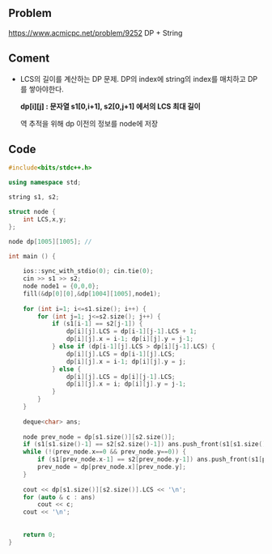 ## Problem
<https://www.acmicpc.net/problem/9252>
DP + String
    
## Coment
* LCS의 길이를 계산하는 DP 문제.
    DP의 index에 string의 index를 매치하고 DP를 쌓아야한다.
  
    __dp[i][j] : 문자열 s1[0,i+1], s2[0,j+1] 에서의 LCS 최대 길이__
  
    역 추적을 위해 dp 이전의 정보를 node에 저장

## Code

```c++
#include<bits/stdc++.h>

using namespace std;

string s1, s2;

struct node {
    int LCS,x,y;
};

node dp[1005][1005]; // 

int main () {
    
    ios::sync_with_stdio(0); cin.tie(0);
    cin >> s1 >> s2;
    node node1 = {0,0,0};
    fill(&dp[0][0],&dp[1004][1005],node1);
    
    for (int i=1; i<=s1.size(); i++) {
        for (int j=1; j<=s2.size(); j++) {
            if (s1[i-1] == s2[j-1]) {
                dp[i][j].LCS = dp[i-1][j-1].LCS + 1;
                dp[i][j].x = i-1; dp[i][j].y = j-1;
            } else if (dp[i-1][j].LCS > dp[i][j-1].LCS) {
                dp[i][j].LCS = dp[i-1][j].LCS;
                dp[i][j].x = i-1; dp[i][j].y = j;
            } else {
                dp[i][j].LCS = dp[i][j-1].LCS;
                dp[i][j].x = i; dp[i][j].y = j-1;
            }
        }
    }
    
    deque<char> ans;
    
    node prev_node = dp[s1.size()][s2.size()];
    if (s1[s1.size()-1] == s2[s2.size()-1]) ans.push_front(s1[s1.size()-1]);
    while (!(prev_node.x==0 && prev_node.y==0)) {
        if (s1[prev_node.x-1] == s2[prev_node.y-1]) ans.push_front(s1[prev_node.x-1]);
        prev_node = dp[prev_node.x][prev_node.y];
    }
    
    cout << dp[s1.size()][s2.size()].LCS << '\n';
    for (auto & c : ans)
        cout << c;
    cout << '\n';
        
    
    return 0;
}
```
